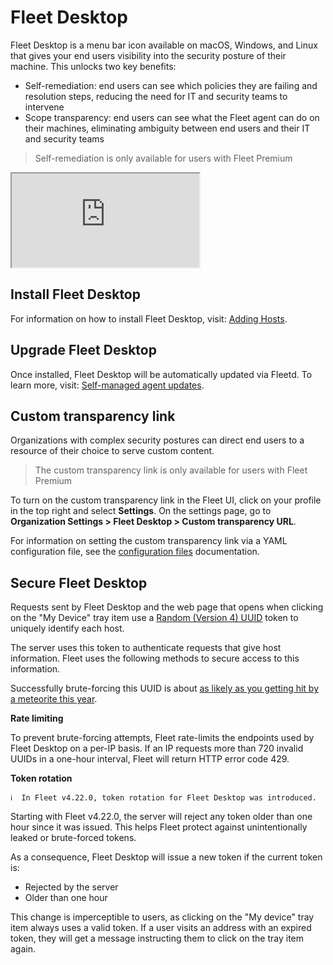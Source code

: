 # Fleet Desktop

Fleet Desktop is a menu bar icon available on macOS, Windows, and Linux that gives your end users visibility into the security posture of their machine. This unlocks two key benefits:

* Self-remediation: end users can see which policies they are failing and resolution steps, reducing the need for IT and security teams to intervene
* Scope transparency: end users can see what the Fleet agent can do on their machines, eliminating ambiguity between end users and their IT and security teams

> Self-remediation is only available for users with Fleet Premium

<div purpose="embedded-content">
   <iframe src="https://www.youtube.com/embed/cI2vDG3PbVo" allowfullscreen></iframe>
</div>

## Install Fleet Desktop
For information on how to install Fleet Desktop, visit: [Adding Hosts](https://fleetdm.com/docs/using-fleet/adding-hosts#fleet-desktop).

## Upgrade Fleet Desktop
Once installed, Fleet Desktop will be automatically updated via Fleetd. To learn more, visit: [Self-managed agent updates](https://fleetdm.com/docs/deploying/fleetctl-agent-updates#self-managed-agent-updates).

## Custom transparency link
Organizations with complex security postures can direct end users to a resource of their choice to serve custom content.

> The custom transparency link is only available for users with Fleet Premium

To turn on the custom transparency link in the Fleet UI, click on your profile in the top right and select **Settings**.
On the settings page, go to **Organization Settings > Fleet Desktop > Custom transparency URL**.

For information on setting the custom transparency link via a YAML configuration file, see the [configuration files](https://fleetdm.com/docs/configuration/yaml-files#fleet-desktop) documentation.

## Secure Fleet Desktop

Requests sent by Fleet Desktop and the web page that opens when clicking on the "My Device" tray item use a [Random (Version 4) UUID](https://www.rfc-editor.org/rfc/rfc4122.html#section-4.4) token to uniquely identify each host.

The server uses this token to authenticate requests that give host information. Fleet uses the following methods to secure access to this information.

Successfully brute-forcing this UUID is about [as likely as you getting hit by a meteorite this year](https://pkg.go.dev/github.com/google/uuid#NewRandom).

**Rate limiting**

To prevent brute-forcing attempts, Fleet rate-limits the endpoints used by Fleet Desktop on a per-IP basis. If an IP requests more than 720 invalid UUIDs in a one-hour interval, Fleet will return HTTP error code 429.

**Token rotation**

```
ℹ️  In Fleet v4.22.0, token rotation for Fleet Desktop was introduced.
```

Starting with Fleet v4.22.0, the server will reject any token older than one hour since it was issued. This helps Fleet protect against unintentionally leaked or brute-forced tokens.

As a consequence, Fleet Desktop will issue a new token if the current token is:

- Rejected by the server
- Older than one hour

This change is imperceptible to users, as clicking on the "My device" tray item always uses a valid token. If a user visits an address with an expired token, they will get a message instructing them to click on the tray item again.

<meta name="category" value="guides">
<meta name="authorGitHubUsername" value="zhumo">
<meta name="authorFullName" value="Mo Zhu">
<meta name="publishedOn" value="2024-04-19">
<meta name="articleTitle" value="Fleet Desktop">
<meta name="description" value="Learn about Fleet Desktop's features for self-remediation and transparency.">
